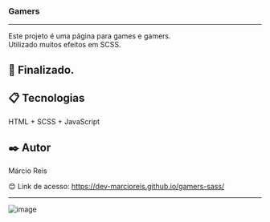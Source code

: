 ### Gamers

---

Este projeto é uma página para games e gamers.<br>
Utilizado muitos efeitos em SCSS.

## 🚀 Finalizado.

## 📋 Tecnologias
HTML + SCSS + JavaScript

## ✒️ Autor
Márcio Reis

😊 Link de acesso: https://dev-marcioreis.github.io/gamers-sass/

---
![image](https://user-images.githubusercontent.com/122680054/220485626-a7c1259b-4e67-4ba5-811d-26015578b529.png)


